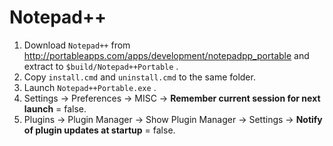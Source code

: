 # Notepad++

1. Download ``Notepad++`` from http://portableapps.com/apps/development/notepadpp_portable and extract to ``$build/Notepad++Portable`` .
2. Copy ``install.cmd`` and ``uninstall.cmd`` to the same folder.
3. Launch ``Notepad++Portable.exe`` .
4. Settings → Preferences → MISC → **Remember current session for next launch** = false.
5. Plugins → Plugin Manager → Show Plugin Manager → Settings → **Notify of plugin updates at startup** = false.
